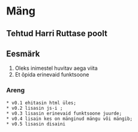 # Mäng

## Tehtud Harri Ruttase poolt 




## Eesmärk
1. Oleks inimestel huvitav aega viita
1. Et õpida erinevaid funktsoone


### Areng

    * v0.1 ehitasin html üles;
    * v0.2 lisasin js-i ;
    * v0.3 lisasin erinevaid funktsoone juurde;
    * v0.4 lisain kes on mänginud mängu või mängib;
    * v0.5 lisasin disaini

